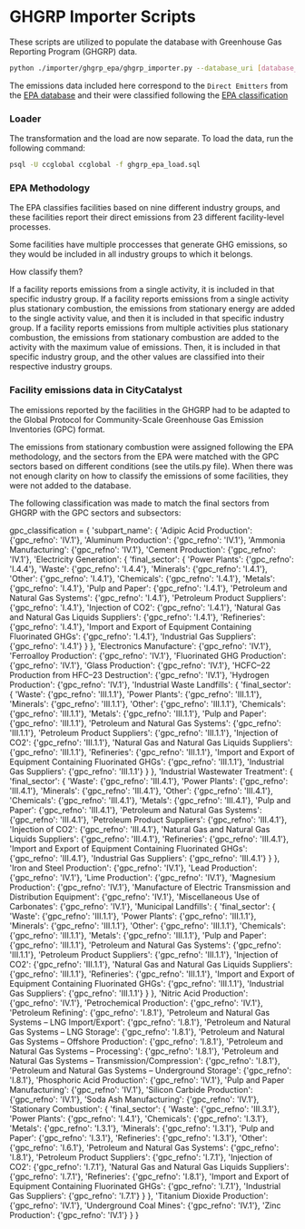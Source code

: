 # GHGRP Importer Scripts

These scripts are utilized to populate the database with Greenhouse Gas Reporting Program (GHGRP) data.

```bash
python ./importer/ghgrp_epa/ghgrp_importer.py --database_uri [database_uri] --file [zip file path] --log_file [.log file path]
```

The emissions data included here correspond to the `Direct Emitters` from the [EPA database](https://www.epa.gov/ghgreporting/data-sets )
and their were classified following the [EPA classification](https://ccdsupport.com/confluence/display/ghgp/Understanding+Facility+Types )

### Loader

The transformation and the load are now separate. To load the data, run the following command:

```bash
psql -U ccglobal ccglobal -f ghgrp_epa_load.sql
```

### EPA Methodology

The EPA classifies facilities based on nine different industry groups, and these facilities report their direct emissions from 23 different facility-level processes.

Some facilities have multiple proccesses that generate GHG emissions, so they would be included in all industry groups to which it belongs.

How classify them?

If a facility reports emissions from a single activity, it is included in that specific industry group.
If a facility reports emissions from a single activity plus stationary combustion, the emissions from stationary energy are added to the single activity value, and then it is included in that specific industry group.
If a facility reports emissions from multiple activities plus stationary combustion, the emissions from stationary combustion are added to the activity with the maximum value of emissions. Then, it is included in that specific industry group, and the other values are classified into their respective industry groups.

### Facility emissions data in CityCatalyst

The emissions reported by the facilities in the GHGRP had to be adapted to the Global Protocol for Community-Scale Greenhouse Gas Emission Inventories (GPC) format.

The emissions from stationary combustion were assigned following the EPA methodology, and the sectors from the EPA were matched with the GPC sectors based on different conditions (see the utils.py file). When there was not enough clarity on how to classify the emissions of some facilities, they were not added to the database.

The following classification was made to match the final sectors from GHGRP with the GPC sectors and subsectors:

gpc_classification = {
    'subpart_name': {
        'Adipic Acid Production': {'gpc_refno': 'IV.1'},
        'Aluminum Production': {'gpc_refno': 'IV.1'},
        'Ammonia Manufacturing': {'gpc_refno': 'IV.1'},
        'Cement Production': {'gpc_refno': 'IV.1'},
        'Electricity Generation': {
            'final_sector': {
                'Power Plants': {'gpc_refno': 'I.4.4'},
                'Waste': {'gpc_refno': 'I.4.4'},
                'Minerals': {'gpc_refno': 'I.4.1'},
                'Other': {'gpc_refno': 'I.4.1'},
                'Chemicals': {'gpc_refno': 'I.4.1'},
                'Metals': {'gpc_refno': 'I.4.1'},
                'Pulp and Paper': {'gpc_refno': 'I.4.1'},
                'Petroleum and Natural Gas Systems': {'gpc_refno': 'I.4.1'},
                'Petroleum Product Suppliers': {'gpc_refno': 'I.4.1'},
                'Injection of CO2': {'gpc_refno': 'I.4.1'},
                'Natural Gas and Natural Gas Liquids Suppliers': {'gpc_refno': 'I.4.1'},
                'Refineries': {'gpc_refno': 'I.4.1'},
                'Import and Export of Equipment Containing Fluorinated GHGs': {'gpc_refno': 'I.4.1'},
                'Industrial Gas Suppliers': {'gpc_refno': 'I.4.1'}
            }
        },
        'Electronics Manufacture': {'gpc_refno': 'IV.1'},
        'Ferroalloy Production': {'gpc_refno': 'IV.1'},
        'Fluorinated GHG Production': {'gpc_refno': 'IV.1'},
        'Glass Production': {'gpc_refno': 'IV.1'},
        'HCFC–22 Production from HFC–23 Destruction': {'gpc_refno': 'IV.1'},
        'Hydrogen Production': {'gpc_refno': 'IV.1'},
        'Industrial Waste Landfills': {
            'final_sector': {
                'Waste': {'gpc_refno': 'III.1.1'},
                'Power Plants': {'gpc_refno': 'III.1.1'},
                'Minerals': {'gpc_refno': 'III.1.1'},
                'Other': {'gpc_refno': 'III.1.1'},
                'Chemicals': {'gpc_refno': 'III.1.1'},
                'Metals': {'gpc_refno': 'III.1.1'},
                'Pulp and Paper': {'gpc_refno': 'III.1.1'},
                'Petroleum and Natural Gas Systems': {'gpc_refno': 'III.1.1'},
                'Petroleum Product Suppliers': {'gpc_refno': 'III.1.1'},
                'Injection of CO2': {'gpc_refno': 'III.1.1'},
                'Natural Gas and Natural Gas Liquids Suppliers': {'gpc_refno': 'III.1.1'},
                'Refineries': {'gpc_refno': 'III.1.1'},
                'Import and Export of Equipment Containing Fluorinated GHGs': {'gpc_refno': 'III.1.1'},
                'Industrial Gas Suppliers': {'gpc_refno': 'III.1.1'}
            }
        },
        'Industrial Wastewater Treatment': {
            'final_sector': {
                'Waste': {'gpc_refno': 'III.4.1'},
                'Power Plants': {'gpc_refno': 'III.4.1'},
                'Minerals': {'gpc_refno': 'III.4.1'},
                'Other': {'gpc_refno': 'III.4.1'},
                'Chemicals': {'gpc_refno': 'III.4.1'},
                'Metals': {'gpc_refno': 'III.4.1'},
                'Pulp and Paper': {'gpc_refno': 'III.4.1'},
                'Petroleum and Natural Gas Systems': {'gpc_refno': 'III.4.1'},
                'Petroleum Product Suppliers': {'gpc_refno': 'III.4.1'},
                'Injection of CO2': {'gpc_refno': 'III.4.1'},
                'Natural Gas and Natural Gas Liquids Suppliers': {'gpc_refno': 'III.4.1'},
                'Refineries': {'gpc_refno': 'III.4.1'},
                'Import and Export of Equipment Containing Fluorinated GHGs': {'gpc_refno': 'III.4.1'},
                'Industrial Gas Suppliers': {'gpc_refno': 'III.4.1'}
            }
        },
        'Iron and Steel Production': {'gpc_refno': 'IV.1'},
        'Lead Production': {'gpc_refno': 'IV.1'},
        'Lime Production': {'gpc_refno': 'IV.1'},
        'Magnesium Production': {'gpc_refno': 'IV.1'},
        'Manufacture of Electric Transmission and Distribution Equipment': {'gpc_refno': 'IV.1'},
        'Miscellaneous Use of Carbonates': {'gpc_refno': 'IV.1'},
        'Municipal Landfills': {
            'final_sector': {
                'Waste': {'gpc_refno': 'III.1.1'},
                'Power Plants': {'gpc_refno': 'III.1.1'},
                'Minerals': {'gpc_refno': 'III.1.1'},
                'Other': {'gpc_refno': 'III.1.1'},
                'Chemicals': {'gpc_refno': 'III.1.1'},
                'Metals': {'gpc_refno': 'III.1.1'},
                'Pulp and Paper': {'gpc_refno': 'III.1.1'},
                'Petroleum and Natural Gas Systems': {'gpc_refno': 'III.1.1'},
                'Petroleum Product Suppliers': {'gpc_refno': 'III.1.1'},
                'Injection of CO2': {'gpc_refno': 'III.1.1'},
                'Natural Gas and Natural Gas Liquids Suppliers': {'gpc_refno': 'III.1.1'},
                'Refineries': {'gpc_refno': 'III.1.1'},
                'Import and Export of Equipment Containing Fluorinated GHGs': {'gpc_refno': 'III.1.1'},
                'Industrial Gas Suppliers': {'gpc_refno': 'III.1.1'}
            }
        },
        'Nitric Acid Production': {'gpc_refno': 'IV.1'},
        'Petrochemical Production': {'gpc_refno': 'IV.1'},
        'Petroleum Refining': {'gpc_refno': 'I.8.1'},
        'Petroleum and Natural Gas Systems – LNG Import/Export': {'gpc_refno': 'I.8.1'},
        'Petroleum and Natural Gas Systems – LNG Storage': {'gpc_refno': 'I.8.1'},
        'Petroleum and Natural Gas Systems – Offshore Production': {'gpc_refno': 'I.8.1'},
        'Petroleum and Natural Gas Systems – Processing': {'gpc_refno': 'I.8.1'},
        'Petroleum and Natural Gas Systems – Transmission/Compression': {'gpc_refno': 'I.8.1'},
        'Petroleum and Natural Gas Systems – Underground Storage': {'gpc_refno': 'I.8.1'},
        'Phosphoric Acid Production': {'gpc_refno': 'IV.1'},
        'Pulp and Paper Manufacturing': {'gpc_refno': 'IV.1'},
        'Silicon Carbide Production': {'gpc_refno': 'IV.1'},
        'Soda Ash Manufacturing': {'gpc_refno': 'IV.1'},
        'Stationary Combustion': {
            'final_sector': {
                'Waste': {'gpc_refno': 'III.3.1'},
                'Power Plants': {'gpc_refno': 'I.4.1'},
                'Chemicals': {'gpc_refno': 'I.3.1'},
                'Metals': {'gpc_refno': 'I.3.1'},
                'Minerals': {'gpc_refno': 'I.3.1'},
                'Pulp and Paper': {'gpc_refno': 'I.3.1'},
                'Refineries': {'gpc_refno': 'I.3.1'},
                'Other': {'gpc_refno': 'I.6.1'},
                'Petroleum and Natural Gas Systems': {'gpc_refno': 'I.8.1'},
                'Petroleum Product Suppliers': {'gpc_refno': 'I.7.1'},
                'Injection of CO2': {'gpc_refno': 'I.7.1'},
                'Natural Gas and Natural Gas Liquids Suppliers': {'gpc_refno': 'I.7.1'},
                'Refineries': {'gpc_refno': 'I.8.1'},
                'Import and Export of Equipment Containing Fluorinated GHGs': {'gpc_refno': 'I.7.1'},
                'Industrial Gas Suppliers': {'gpc_refno': 'I.7.1'}
            }
        },
        'Titanium Dioxide Production': {'gpc_refno': 'IV.1'},
        'Underground Coal Mines': {'gpc_refno': 'IV.1'},
        'Zinc Production': {'gpc_refno': 'IV.1'}
    }
}
